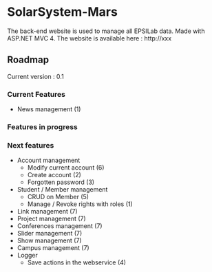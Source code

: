 SolarSystem-Mars
================

The back-end website is used to manage all EPSILab data. Made with ASP.NET MVC 4.
The website is available here : http://xxx

## Roadmap

Current version : 0.1

### Current Features

- News management (1)

### Features in progress

### Next features

- Account management
    - Modify current account (6)
    - Create account (2)
    - Forgotten password (3)
- Student / Member management
    - CRUD on Member (5)
    - Manage / Revoke rights with roles (1)
- Link management (7)
- Project management (7)
- Conferences management (7)
- Slider management (7)
- Show management (7)
- Campus management (7)
- Logger
    - Save actions in the webservice (4)